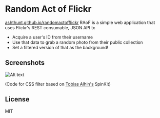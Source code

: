 # Random Act of Flickr

[ashthunt.github.io/randomactofflickr](https://ashthunt.github.io/randomactofflickr)
RAoF is a simple web application that uses Flickr's REST consumable, JSON API to

  - Acquire a user's ID from their username
  - Use that data to grab a random photo from their public collection
  - Set a filtered version of that as the background!

## Screenshots 

![Alt text](https://raw.githubusercontent.com/ashtonhunter/randomactofflickr/gh-pages/assets/screenshot2.png "Screenshot of Landing Page")


(Code for CSS filter based on [Tobias Alhin's](https://github.com/tobiasahlin) SpinKit)

## License
MIT
